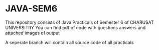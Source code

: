 # JAVA-SEM6
This repository consists of Java Practicals of Semester 6 of CHARUSAT UNIVERSITRY 
You can find pdf of code with questions answers and attached images of output

A seperate branch will contain all source code of all practicals
